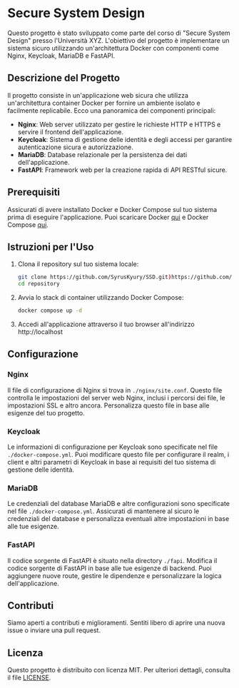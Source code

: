 # Secure System Design

Questo progetto è stato sviluppato come parte del corso di "Secure System Design" presso l'Università XYZ. L'obiettivo del progetto è implementare un sistema sicuro utilizzando un'architettura Docker con componenti come Nginx, Keycloak, MariaDB e FastAPI.

## Descrizione del Progetto

Il progetto consiste in un'applicazione web sicura che utilizza un'architettura container Docker per fornire un ambiente isolato e facilmente replicabile. Ecco una panoramica dei componenti principali:

- **Nginx**: Web server utilizzato per gestire le richieste HTTP e HTTPS e servire il frontend dell'applicazione.
- **Keycloak**: Sistema di gestione delle identità e degli accessi per garantire autenticazione sicura e autorizzazione.
- **MariaDB**: Database relazionale per la persistenza dei dati dell'applicazione.
- **FastAPI**: Framework web per la creazione rapida di API RESTful sicure.

## Prerequisiti

Assicurati di avere installato Docker e Docker Compose sul tuo sistema prima di eseguire l'applicazione. Puoi scaricare Docker [qui](https://www.docker.com/get-started) e Docker Compose [qui](https://docs.docker.com/compose/install/).

## Istruzioni per l'Uso

1. Clona il repository sul tuo sistema locale:

   ```bash
   git clone https://github.com/SyrusKyury/SSD.git)https://github.com/SyrusKyury/SSD.git
   cd repository

2. Avvia lo stack di container utilizzando Docker Compose:
   ```bash
   docker compose up -d

3. Accedi all'applicazione attraverso il tuo browser all'indirizzo http://localhost
   

## Configurazione

### Nginx

Il file di configurazione di Nginx si trova in `./nginx/site.conf`. Questo file controlla le impostazioni del server web Nginx, inclusi i percorsi dei file, le impostazioni SSL e altro ancora. Personalizza questo file in base alle esigenze del tuo progetto.

### Keycloak

Le informazioni di configurazione per Keycloak sono specificate nel file `./docker-compose.yml`. Puoi modificare questo file per configurare il realm, i client e altri parametri di Keycloak in base ai requisiti del tuo sistema di gestione delle identità.

### MariaDB

Le credenziali del database MariaDB e altre configurazioni sono specificate nel file `./docker-compose.yml`. Assicurati di mantenere al sicuro le credenziali del database e personalizza eventuali altre impostazioni in base alle tue esigenze.

### FastAPI

Il codice sorgente di FastAPI è situato nella directory `./fapi`. Modifica il codice sorgente di FastAPI in base alle tue esigenze di backend. Puoi aggiungere nuove route, gestire le dipendenze e personalizzare la logica dell'applicazione.

## Contributi

Siamo aperti a contributi e miglioramenti. Sentiti libero di aprire una nuova issue o inviare una pull request.

## Licenza

Questo progetto è distribuito con licenza MIT. Per ulteriori dettagli, consulta il file [LICENSE](./LICENSE).
